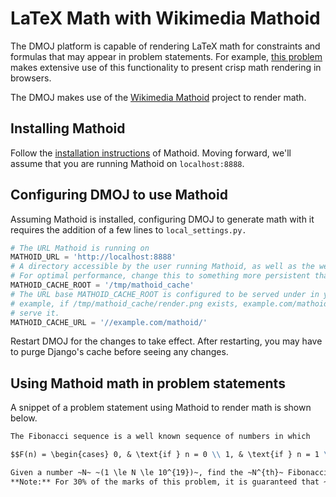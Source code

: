 # LaTeX Math with Wikimedia Mathoid

The DMOJ platform is capable of rendering LaTeX math for constraints and formulas that may appear in problem statements. For example,
[this problem](https://dmoj.ca/problem/fibonacci) makes extensive use of this functionality to present crisp math rendering in browsers.

The DMOJ makes use of the [Wikimedia Mathoid](https://github.com/wikimedia/mathoid) project to render math.

## Installing Mathoid

Follow the [installation instructions](https://github.com/wikimedia/mathoid) of Mathoid. Moving forward, we'll assume that
you are running Mathoid on `localhost:8888`.

## Configuring DMOJ to use Mathoid

Assuming Mathoid is installed, configuring DMOJ to generate math with it requires the addition of a few lines
to `local_settings.py.`

```python
# The URL Mathoid is running on
MATHOID_URL = 'http://localhost:8888'
# A directory accessible by the user running Mathoid, as well as the web (nginx) user.
# For optimal performance, change this to something more persistent than /tmp
MATHOID_CACHE_ROOT = '/tmp/mathoid_cache'
# The URL base MATHOID_CACHE_ROOT is configured to be served under in your webserver. For
# example, if /tmp/mathoid_cache/render.png exists, example.com/mathoid/render.png should
# serve it.
MATHOID_CACHE_URL = '//example.com/mathoid/'
```

Restart DMOJ for the changes to take effect. After restarting, you may have to purge Django's cache before seeing any changes.

## Using Mathoid math in problem statements

A snippet of a problem statement using Mathoid to render math is shown below.

```markdown
The Fibonacci sequence is a well known sequence of numbers in which

$$F(n) = \begin{cases} 0, & \text{if } n = 0 \\ 1, & \text{if } n = 1 \\ F(n-2) + F(n-1), & \text{if } n \ge 2 \end{cases}$$

Given a number ~N~ ~(1 \le N \le 10^{19})~, find the ~N^{th}~ Fibonacci number, modulo ~1\,000\,000\,007~ ~(= 10^9 + 7)~.<br/>
**Note:** For 30% of the marks of this problem, it is guaranteed that ~(1 \le N \le 1\,000\,000)~.
```
